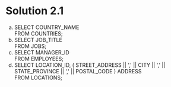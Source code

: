 # Solution 2.1 
<ol type="a">
<li> SELECT COUNTRY_NAME<br>
FROM COUNTRIES;</li>
<li> SELECT JOB_TITLE <br>
FROM JOBS;</li>
<li> SELECT MANAGER_ID<br>
FROM EMPLOYEES;</li>
<li> SELECT LOCATION_ID, ( STREET_ADDRESS || ',' || CITY || ',' || STATE_PROVINCE || ',' || POSTAL_CODE ) ADDRESS<br>
FROM LOCATIONS;</li>
</ol>
